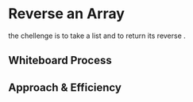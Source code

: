 # Reverse an Array
the chellenge is to take a list and to return its reverse .

## Whiteboard Process
<!-- Embedded whiteboard image -->

## Approach & Efficiency
<!-- What approach did you take? Discuss Why. What is the Big O space/time for this approach? -->
